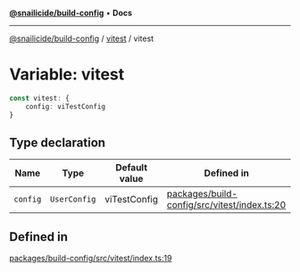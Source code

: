 [**@snailicide/build-config**](../../README.md) • **Docs**

---

[@snailicide/build-config](../../README.md) / [vitest](../README.md) / vitest

# Variable: vitest

```ts
const vitest: {
    config: viTestConfig
}
```

## Type declaration

| Name | Type | Default value | Defined in |
| --- | --- | --- | --- |
| `config` | `UserConfig` | viTestConfig | [packages/build-config/src/vitest/index.ts:20](https://github.com/gbtunney/snailicide-monorepo/blob/master/packages/build-config/src/vitest/index.ts#L20) |

## Defined in

[packages/build-config/src/vitest/index.ts:19](https://github.com/gbtunney/snailicide-monorepo/blob/master/packages/build-config/src/vitest/index.ts#L19)
